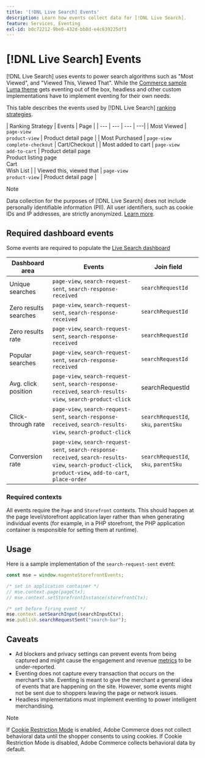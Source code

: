 ```yaml
---
title: '[!DNL Live Search] Events'
description: Learn how events collect data for [!DNL Live Search].
feature: Services, Eventing
exl-id: b0c72212-9be0-432d-bb8d-e4c639225df3
---
```

# [!DNL Live Search] Events

[!DNL Live Search] uses events to power search algorithms such as "Most Viewed", and "Viewed This, Viewed That". While the [Commerce sample Luma theme](https://experienceleague.adobe.com/en/docs/commerce-admin/content-design/design/themes/themes#the-default-theme) gets eventing out of the box, headless and other custom implementations have to implement eventing for their own needs.

This table describes the events used by [!DNL Live Search] [ranking strategies](rules-add.md#intelligent-ranking).

| Ranking Strategy | Events | Page |
| --- | --- | --- | ---|
| Most Viewed |  `page-view`<br>`product-view` | Product detail page |
| Most Purchased |  `page-view`<br>`complete-checkout` | Cart/Checkout |
| Most added to cart |  `page-view`<br>`add-to-cart` | Product detail page<br>Product listing page<br>Cart<br>Wish List |
| Viewed this, viewed that |  `page-view`<br>`product-view` | Product detail page |

>[!NOTE]
>
>Data collection for the purposes of [!DNL Live Search] does not include personally identifiable information (PII). All user identifiers, such as cookie IDs and IP addresses, are strictly anonymized. [Learn more](https://www.adobe.com/privacy/experience-cloud.html).

## Required dashboard events

Some events are required to populate the [Live Search dashboard](performance.md)

| Dashboard area        | Events      | Join field |
| ------------------- | ------------- | ---------- |
| Unique searches       |`page-view`, `search-request-sent`, `search-response-received` | `searchRequestId`  |
| Zero results searches |`page-view`, `search-request-sent`,  `search-response-received` | `searchRequestId`  |
| Zero results rate     |`page-view`, `search-request-sent`,  `search-response-received` | `searchRequestId`  |
| Popular searches      |`page-view`, `search-request-sent`,  `search-response-received` | `searchRequestId`  |
| Avg. click position   |`page-view`, `search-request-sent`, `search-response-received`, `search-results-view`, `search-product-click`   | searchRequestId      |
| Click-through rate    |`page-view`, `search-request-sent`, `search-response-received`, `search-results-view`, `search-product-click`   | `searchRequestId`, `sku`, `parentSku` |
| Conversion rate       |`page-view`, `search-request-sent`, `search-response-received`, `search-results-view`, `search-product-click`, `product-view`, `add-to-cart`, `place-order`| `searchRequestId`, `sku`, `parentSku` |

### Required contexts

All events require the `Page` and `Storefront` contexts. This should happen at the page level/storefront application layer rather than when generating individual events (for example, in a PHP storefront, the PHP application container is responsible for setting them at runtime).

## Usage

Here is a sample implementation of the `search-request-sent` event:

```javascript
const mse = window.magentoStorefrontEvents;

/* set in application container */
// mse.context.page(pageCtx);
// mse.context.setStorefrontInstance(storefrontCtx);

/* set before firing event */
mse.context.setSearchInput(searchInputCtx);
mse.publish.searchRequestSent("search-bar");
```

## Caveats

- Ad blockers and privacy settings can prevent events from being captured and might cause the engagement and revenue [metrics](performance.md) to be under-reported.
- Eventing does not capture every transaction that occurs on the merchant's site. Eventing is meant to give the merchant a general idea of events that are happening on the site. However, some events might not be sent due to shoppers leaving the page or network issues.
- Headless implementations must implement eventing to power intelligent merchandising.

>[!NOTE]
>
>If [Cookie Restriction Mode](https://experienceleague.adobe.com/docs/commerce-admin/start/compliance/privacy/compliance-cookie-law.html) is enabled, Adobe Commerce does not collect behavioral data until the shopper consents to using cookies. If Cookie Restriction Mode is disabled, Adobe Commerce collects behavioral data by default.
